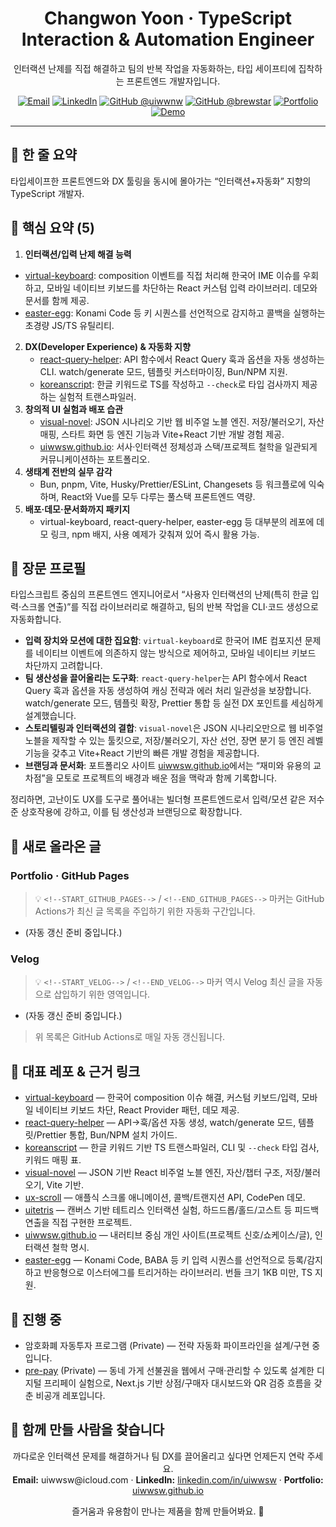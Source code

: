 <h1 align="center">Changwon Yoon · TypeScript Interaction & Automation Engineer</h1>
<p align="center">
  인터랙션 난제를 직접 해결하고 팀의 반복 작업을 자동화하는, 타입 세이프티에 집착하는 프론트엔드 개발자입니다.
</p>

<p align="center">
  <a href="mailto:uiwwsw@icloud.com"><img src="https://img.shields.io/badge/Email-uiwwsw%40icloud.com-blue?style=for-the-badge" alt="Email" /></a>
  <a href="https://linkedin.com/in/uiwwsw"><img src="https://img.shields.io/badge/LinkedIn-uiwwsw-0A66C2?style=for-the-badge&logo=linkedin" alt="LinkedIn" /></a>
  <a href="https://github.com/uiwwnw"><img src="https://img.shields.io/badge/GitHub-uiwwnw-181717?style=for-the-badge&logo=github" alt="GitHub @uiwwnw" /></a>
  <a href="https://github.com/brewstar"><img src="https://img.shields.io/badge/GitHub-brewstar-181717?style=for-the-badge&logo=github" alt="GitHub @brewstar" /></a>
  <a href="https://uiwwsw.github.io/"><img src="https://img.shields.io/badge/Portfolio-uiwwsw.github.io-181717?style=for-the-badge&logo=github" alt="Portfolio" /></a>
  <a href="https://visual-novel-iota.vercel.app/"><img src="https://img.shields.io/badge/Demo-visual--novel--iota.vercel.app-FF6F61?style=for-the-badge&logo=home" alt="Demo" /></a>
</p>

---

## 🧭 한 줄 요약
타입세이프한 프론트엔드와 DX 툴링을 동시에 몰아가는 “인터랙션+자동화” 지향의 TypeScript 개발자.

## 🔑 핵심 요약 (5)
1. **인터랙션/입력 난제 해결 능력**
 - [virtual-keyboard](https://github.com/uiwwsw/virtual-keyboard): composition 이벤트를 직접 처리해 한국어 IME 이슈를 우회하고, 모바일 네이티브 키보드를 차단하는 React 커스텀 입력 라이브러리. 데모와 문서를 함께 제공.
  - [easter-egg](https://github.com/uiwwsw/easter-egg): Konami Code 등 키 시퀀스를 선언적으로 감지하고 콜백을 실행하는 초경량 JS/TS 유틸리티.
2. **DX(Developer Experience) & 자동화 지향**
   - [react-query-helper](https://github.com/uiwwsw/react-query-helper): API 함수에서 React Query 훅과 옵션을 자동 생성하는 CLI. watch/generate 모드, 템플릿 커스터마이징, Bun/NPM 지원.
   - [koreanscript](https://github.com/uiwwsw/koreanscript): 한글 키워드로 TS를 작성하고 `--check`로 타입 검사까지 제공하는 실험적 트랜스파일러.
3. **창의적 UI 실험과 배포 습관**
   - [visual-novel](https://github.com/uiwwsw/visual-novel): JSON 시나리오 기반 웹 비주얼 노블 엔진. 저장/불러오기, 자산 매핑, 스타트 화면 등 엔진 기능과 Vite+React 기반 개발 경험 제공.
   - [uiwwsw.github.io](https://uiwwsw.github.io/): 서사·인터랙션 정체성과 스택/프로젝트 철학을 일관되게 커뮤니케이션하는 포트폴리오.
4. **생태계 전반의 실무 감각**
   - Bun, pnpm, Vite, Husky/Prettier/ESLint, Changesets 등 워크플로에 익숙하며, React와 Vue를 모두 다루는 풀스택 프론트엔드 역량.
5. **배포·데모·문서화까지 패키지**
   - virtual-keyboard, react-query-helper, easter-egg 등 대부분의 레포에 데모 링크, npm 배지, 사용 예제가 갖춰져 있어 즉시 활용 가능.

## 🧵 장문 프로필
타입스크립트 중심의 프론트엔드 엔지니어로서 “사용자 인터랙션의 난제(특히 한글 입력·스크롤 연출)”를 직접 라이브러리로 해결하고, 팀의 반복 작업을 CLI·코드 생성으로 자동화합니다.

- **입력 장치와 모션에 대한 집요함**: `virtual-keyboard`로 한국어 IME 컴포지션 문제를 네이티브 이벤트에 의존하지 않는 방식으로 제어하고, 모바일 네이티브 키보드 차단까지 고려합니다.
- **팀 생산성을 끌어올리는 도구화**: `react-query-helper`는 API 함수에서 React Query 훅과 옵션을 자동 생성하여 캐싱 전략과 에러 처리 일관성을 보장합니다. watch/generate 모드, 템플릿 확장, Prettier 통합 등 실전 DX 포인트를 세심하게 설계했습니다.
- **스토리텔링과 인터랙션의 결합**: `visual-novel`은 JSON 시나리오만으로 웹 비주얼 노블을 제작할 수 있는 툴킷으로, 저장/불러오기, 자산 선언, 장면 분기 등 엔진 레벨 기능을 갖추고 Vite+React 기반의 빠른 개발 경험을 제공합니다.
- **브랜딩과 문서화**: 포트폴리오 사이트 [uiwwsw.github.io](https://uiwwsw.github.io/)에서는 “재미와 유용의 교차점”을 모토로 프로젝트의 배경과 배운 점을 맥락과 함께 기록합니다.

정리하면, 고난이도 UX를 도구로 풀어내는 빌더형 프론트엔드로서 입력/모션 같은 저수준 상호작용에 강하고, 이를 팀 생산성과 브랜딩으로 확장합니다.

## 📰 새로 올라온 글

### Portfolio · GitHub Pages
> 💡 `<!--START_GITHUB_PAGES-->` / `<!--END_GITHUB_PAGES-->` 마커는 GitHub Actions가 최신 글 목록을 주입하기 위한 자동화 구간입니다.
<!--START_GITHUB_PAGES-->
- (자동 갱신 준비 중입니다.)
<!--END_GITHUB_PAGES-->

### Velog
> 💡 `<!--START_VELOG-->` / `<!--END_VELOG-->` 마커 역시 Velog 최신 글을 자동으로 삽입하기 위한 영역입니다.
<!--START_VELOG-->
- (자동 갱신 준비 중입니다.)
<!--END_VELOG-->

> 위 목록은 GitHub Actions로 매일 자동 갱신됩니다.

## 📌 대표 레포 & 근거 링크
- [virtual-keyboard](https://github.com/uiwwsw/virtual-keyboard) — 한국어 composition 이슈 해결, 커스텀 키보드/입력, 모바일 네이티브 키보드 차단, React Provider 패턴, 데모 제공.
- [react-query-helper](https://github.com/uiwwsw/react-query-helper) — API→훅/옵션 자동 생성, watch/generate 모드, 템플릿/Prettier 통합, Bun/NPM 설치 가이드.
- [koreanscript](https://github.com/uiwwsw/koreanscript) — 한글 키워드 기반 TS 트랜스파일러, CLI 및 `--check` 타입 검사, 키워드 매핑 표.
- [visual-novel](https://github.com/uiwwsw/visual-novel) — JSON 기반 React 비주얼 노블 엔진, 자산/챕터 구조, 저장/불러오기, Vite 기반.
- [ux-scroll](https://github.com/uiwwsw/ux-scroll) — 애플식 스크롤 애니메이션, 콜백/트랜지션 API, CodePen 데모.
- [uitetris](https://github.com/uiwwnw/uitetris) — 캔버스 기반 테트리스 인터랙션 실험, 하드드롭/홀드/고스트 등 피드백 연출을 직접 구현한 프로젝트.
- [uiwwsw.github.io](https://uiwwsw.github.io/) — 내러티브 중심 개인 사이트(프로젝트 신호/쇼케이스/글), 인터랙션 철학 명시.
- [easter-egg](https://github.com/uiwwsw/easter-egg) — Konami Code, BABA 등 키 입력 시퀀스를 선언적으로 등록/감지하고 반응형으로 이스터에그를 트리거하는 라이브러리. 번들 크기 1KB 미만, TS 지원.

## 🚧 진행 중
- 암호화폐 자동투자 프로그램 (Private) — 전략 자동화 파이프라인을 설계/구현 중입니다.
- [pre-pay](https://velog.io/@uiwwsw/%EC%84%A0%EB%B6%88%EA%B6%8C%EC%9D%84-%EB%94%94%EC%A7%80%ED%84%B8%EB%A1%9C-%ED%94%84%EB%A6%AC%ED%8E%98%EC%9D%B4-%EC%8B%A4%ED%97%98%EA%B8%B0) (Private) — 동네 가게 선불권을 웹에서 구매·관리할 수 있도록 설계한 디지털 프리페이 실험으로, Next.js 기반 상점/구매자 대시보드와 QR 검증 흐름을 갖춘 비공개 레포입니다.

## 🤝 함께 만들 사람을 찾습니다
<p align="center">
  까다로운 인터랙션 문제를 해결하거나 팀 DX를 끌어올리고 싶다면 언제든지 연락 주세요.<br />
  <strong>Email:</strong> uiwwsw@icloud.com · <strong>LinkedIn:</strong> <a href="https://linkedin.com/in/uiwwsw">linkedin.com/in/uiwwsw</a> · <strong>Portfolio:</strong> <a href="https://uiwwsw.github.io/">uiwwsw.github.io</a>
</p>

<p align="center">즐거움과 유용함이 만나는 제품을 함께 만들어봐요. 🚀</p>
